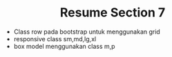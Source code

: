 <h1 align= "center"><b>Resume Section 7</b></h1>

<ul>
    <li>Class row pada bootstrap untuk menggunakan grid</li>
    <li>responsive class sm,md,lg,xl</li>
    <li>box model menggunakan class m,p</li>
</ul>